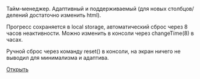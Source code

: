 Тайм-менеджер. Адаптивный и поддерживаемый (для новых столбцов/делений достаточно изменить html).

Прогресс сохраняется в local storage, автоматический сброс через 8 часов неактивности.
Можно изменить в консоли через changeTime(8) в часах.

Ручной сброс через команду reset() в консоли, на экран ничего не выводил для минимализма и адаптива.

[Открыть](https://tsartsartsar.github.io/time-control/)
